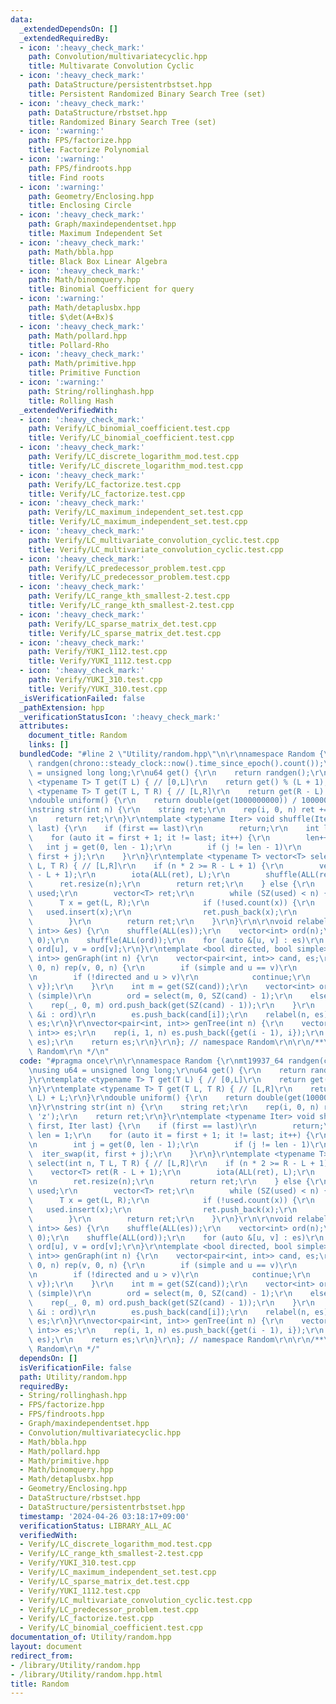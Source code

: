 ```yaml
---
data:
  _extendedDependsOn: []
  _extendedRequiredBy:
  - icon: ':heavy_check_mark:'
    path: Convolution/multivariatecyclic.hpp
    title: Multivarate Convolution Cyclic
  - icon: ':heavy_check_mark:'
    path: DataStructure/persistentrbstset.hpp
    title: Persistent Randomized Binary Search Tree (set)
  - icon: ':heavy_check_mark:'
    path: DataStructure/rbstset.hpp
    title: Randomized Binary Search Tree (set)
  - icon: ':warning:'
    path: FPS/factorize.hpp
    title: Factorize Polynomial
  - icon: ':warning:'
    path: FPS/findroots.hpp
    title: Find roots
  - icon: ':warning:'
    path: Geometry/Enclosing.hpp
    title: Enclosing Circle
  - icon: ':heavy_check_mark:'
    path: Graph/maxindependentset.hpp
    title: Maximum Independent Set
  - icon: ':heavy_check_mark:'
    path: Math/bbla.hpp
    title: Black Box Linear Algebra
  - icon: ':heavy_check_mark:'
    path: Math/binomquery.hpp
    title: Binomial Coefficient for query
  - icon: ':warning:'
    path: Math/detaplusbx.hpp
    title: $\det(A+Bx)$
  - icon: ':heavy_check_mark:'
    path: Math/pollard.hpp
    title: Pollard-Rho
  - icon: ':heavy_check_mark:'
    path: Math/primitive.hpp
    title: Primitive Function
  - icon: ':warning:'
    path: String/rollinghash.hpp
    title: Rolling Hash
  _extendedVerifiedWith:
  - icon: ':heavy_check_mark:'
    path: Verify/LC_binomial_coefficient.test.cpp
    title: Verify/LC_binomial_coefficient.test.cpp
  - icon: ':heavy_check_mark:'
    path: Verify/LC_discrete_logarithm_mod.test.cpp
    title: Verify/LC_discrete_logarithm_mod.test.cpp
  - icon: ':heavy_check_mark:'
    path: Verify/LC_factorize.test.cpp
    title: Verify/LC_factorize.test.cpp
  - icon: ':heavy_check_mark:'
    path: Verify/LC_maximum_independent_set.test.cpp
    title: Verify/LC_maximum_independent_set.test.cpp
  - icon: ':heavy_check_mark:'
    path: Verify/LC_multivariate_convolution_cyclic.test.cpp
    title: Verify/LC_multivariate_convolution_cyclic.test.cpp
  - icon: ':heavy_check_mark:'
    path: Verify/LC_predecessor_problem.test.cpp
    title: Verify/LC_predecessor_problem.test.cpp
  - icon: ':heavy_check_mark:'
    path: Verify/LC_range_kth_smallest-2.test.cpp
    title: Verify/LC_range_kth_smallest-2.test.cpp
  - icon: ':heavy_check_mark:'
    path: Verify/LC_sparse_matrix_det.test.cpp
    title: Verify/LC_sparse_matrix_det.test.cpp
  - icon: ':heavy_check_mark:'
    path: Verify/YUKI_1112.test.cpp
    title: Verify/YUKI_1112.test.cpp
  - icon: ':heavy_check_mark:'
    path: Verify/YUKI_310.test.cpp
    title: Verify/YUKI_310.test.cpp
  _isVerificationFailed: false
  _pathExtension: hpp
  _verificationStatusIcon: ':heavy_check_mark:'
  attributes:
    document_title: Random
    links: []
  bundledCode: "#line 2 \"Utility/random.hpp\"\n\r\nnamespace Random {\r\nmt19937_64\
    \ randgen(chrono::steady_clock::now().time_since_epoch().count());\r\nusing u64\
    \ = unsigned long long;\r\nu64 get() {\r\n    return randgen();\r\n}\r\ntemplate\
    \ <typename T> T get(T L) { // [0,L]\r\n    return get() % (L + 1);\r\n}\r\ntemplate\
    \ <typename T> T get(T L, T R) { // [L,R]\r\n    return get(R - L) + L;\r\n}\r\
    \ndouble uniform() {\r\n    return double(get(1000000000)) / 1000000000;\r\n}\r\
    \nstring str(int n) {\r\n    string ret;\r\n    rep(i, 0, n) ret += get('a', 'z');\r\
    \n    return ret;\r\n}\r\ntemplate <typename Iter> void shuffle(Iter first, Iter\
    \ last) {\r\n    if (first == last)\r\n        return;\r\n    int len = 1;\r\n\
    \    for (auto it = first + 1; it != last; it++) {\r\n        len++;\r\n     \
    \   int j = get(0, len - 1);\r\n        if (j != len - 1)\r\n            iter_swap(it,\
    \ first + j);\r\n    }\r\n}\r\ntemplate <typename T> vector<T> select(int n, T\
    \ L, T R) { // [L,R]\r\n    if (n * 2 >= R - L + 1) {\r\n        vector<T> ret(R\
    \ - L + 1);\r\n        iota(ALL(ret), L);\r\n        shuffle(ALL(ret));\r\n  \
    \      ret.resize(n);\r\n        return ret;\r\n    } else {\r\n        unordered_set<T>\
    \ used;\r\n        vector<T> ret;\r\n        while (SZ(used) < n) {\r\n      \
    \      T x = get(L, R);\r\n            if (!used.count(x)) {\r\n             \
    \   used.insert(x);\r\n                ret.push_back(x);\r\n            }\r\n\
    \        }\r\n        return ret;\r\n    }\r\n}\r\n\r\nvoid relabel(int n, vector<pair<int,\
    \ int>> &es) {\r\n    shuffle(ALL(es));\r\n    vector<int> ord(n);\r\n    iota(ALL(ord),\
    \ 0);\r\n    shuffle(ALL(ord));\r\n    for (auto &[u, v] : es)\r\n        u =\
    \ ord[u], v = ord[v];\r\n}\r\ntemplate <bool directed, bool simple> vector<pair<int,\
    \ int>> genGraph(int n) {\r\n    vector<pair<int, int>> cand, es;\r\n    rep(u,\
    \ 0, n) rep(v, 0, n) {\r\n        if (simple and u == v)\r\n            continue;\r\
    \n        if (!directed and u > v)\r\n            continue;\r\n        cand.push_back({u,\
    \ v});\r\n    }\r\n    int m = get(SZ(cand));\r\n    vector<int> ord;\r\n    if\
    \ (simple)\r\n        ord = select(m, 0, SZ(cand) - 1);\r\n    else {\r\n    \
    \    rep(_, 0, m) ord.push_back(get(SZ(cand) - 1));\r\n    }\r\n    for (auto\
    \ &i : ord)\r\n        es.push_back(cand[i]);\r\n    relabel(n, es);\r\n    return\
    \ es;\r\n}\r\nvector<pair<int, int>> genTree(int n) {\r\n    vector<pair<int,\
    \ int>> es;\r\n    rep(i, 1, n) es.push_back({get(i - 1), i});\r\n    relabel(n,\
    \ es);\r\n    return es;\r\n}\r\n}; // namespace Random\r\n\r\n/**\r\n * @brief\
    \ Random\r\n */\n"
  code: "#pragma once\r\n\r\nnamespace Random {\r\nmt19937_64 randgen(chrono::steady_clock::now().time_since_epoch().count());\r\
    \nusing u64 = unsigned long long;\r\nu64 get() {\r\n    return randgen();\r\n\
    }\r\ntemplate <typename T> T get(T L) { // [0,L]\r\n    return get() % (L + 1);\r\
    \n}\r\ntemplate <typename T> T get(T L, T R) { // [L,R]\r\n    return get(R -\
    \ L) + L;\r\n}\r\ndouble uniform() {\r\n    return double(get(1000000000)) / 1000000000;\r\
    \n}\r\nstring str(int n) {\r\n    string ret;\r\n    rep(i, 0, n) ret += get('a',\
    \ 'z');\r\n    return ret;\r\n}\r\ntemplate <typename Iter> void shuffle(Iter\
    \ first, Iter last) {\r\n    if (first == last)\r\n        return;\r\n    int\
    \ len = 1;\r\n    for (auto it = first + 1; it != last; it++) {\r\n        len++;\r\
    \n        int j = get(0, len - 1);\r\n        if (j != len - 1)\r\n          \
    \  iter_swap(it, first + j);\r\n    }\r\n}\r\ntemplate <typename T> vector<T>\
    \ select(int n, T L, T R) { // [L,R]\r\n    if (n * 2 >= R - L + 1) {\r\n    \
    \    vector<T> ret(R - L + 1);\r\n        iota(ALL(ret), L);\r\n        shuffle(ALL(ret));\r\
    \n        ret.resize(n);\r\n        return ret;\r\n    } else {\r\n        unordered_set<T>\
    \ used;\r\n        vector<T> ret;\r\n        while (SZ(used) < n) {\r\n      \
    \      T x = get(L, R);\r\n            if (!used.count(x)) {\r\n             \
    \   used.insert(x);\r\n                ret.push_back(x);\r\n            }\r\n\
    \        }\r\n        return ret;\r\n    }\r\n}\r\n\r\nvoid relabel(int n, vector<pair<int,\
    \ int>> &es) {\r\n    shuffle(ALL(es));\r\n    vector<int> ord(n);\r\n    iota(ALL(ord),\
    \ 0);\r\n    shuffle(ALL(ord));\r\n    for (auto &[u, v] : es)\r\n        u =\
    \ ord[u], v = ord[v];\r\n}\r\ntemplate <bool directed, bool simple> vector<pair<int,\
    \ int>> genGraph(int n) {\r\n    vector<pair<int, int>> cand, es;\r\n    rep(u,\
    \ 0, n) rep(v, 0, n) {\r\n        if (simple and u == v)\r\n            continue;\r\
    \n        if (!directed and u > v)\r\n            continue;\r\n        cand.push_back({u,\
    \ v});\r\n    }\r\n    int m = get(SZ(cand));\r\n    vector<int> ord;\r\n    if\
    \ (simple)\r\n        ord = select(m, 0, SZ(cand) - 1);\r\n    else {\r\n    \
    \    rep(_, 0, m) ord.push_back(get(SZ(cand) - 1));\r\n    }\r\n    for (auto\
    \ &i : ord)\r\n        es.push_back(cand[i]);\r\n    relabel(n, es);\r\n    return\
    \ es;\r\n}\r\nvector<pair<int, int>> genTree(int n) {\r\n    vector<pair<int,\
    \ int>> es;\r\n    rep(i, 1, n) es.push_back({get(i - 1), i});\r\n    relabel(n,\
    \ es);\r\n    return es;\r\n}\r\n}; // namespace Random\r\n\r\n/**\r\n * @brief\
    \ Random\r\n */"
  dependsOn: []
  isVerificationFile: false
  path: Utility/random.hpp
  requiredBy:
  - String/rollinghash.hpp
  - FPS/factorize.hpp
  - FPS/findroots.hpp
  - Graph/maxindependentset.hpp
  - Convolution/multivariatecyclic.hpp
  - Math/bbla.hpp
  - Math/pollard.hpp
  - Math/primitive.hpp
  - Math/binomquery.hpp
  - Math/detaplusbx.hpp
  - Geometry/Enclosing.hpp
  - DataStructure/rbstset.hpp
  - DataStructure/persistentrbstset.hpp
  timestamp: '2024-04-26 03:18:17+09:00'
  verificationStatus: LIBRARY_ALL_AC
  verifiedWith:
  - Verify/LC_discrete_logarithm_mod.test.cpp
  - Verify/LC_range_kth_smallest-2.test.cpp
  - Verify/YUKI_310.test.cpp
  - Verify/LC_maximum_independent_set.test.cpp
  - Verify/LC_sparse_matrix_det.test.cpp
  - Verify/YUKI_1112.test.cpp
  - Verify/LC_multivariate_convolution_cyclic.test.cpp
  - Verify/LC_predecessor_problem.test.cpp
  - Verify/LC_factorize.test.cpp
  - Verify/LC_binomial_coefficient.test.cpp
documentation_of: Utility/random.hpp
layout: document
redirect_from:
- /library/Utility/random.hpp
- /library/Utility/random.hpp.html
title: Random
---
```

